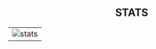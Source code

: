 
<h2 align="center">STATS</h2>

<p align="center">

| |
|:-:|
| ![stats][stats] |

</p>

<!-- <h2 align="center">Repo Card<h2> -->

<!-- | | |
|:--:|:--:| 
| ![discord_bots_repo][discord_bots_repo]|![discord_bots_lang][discord_bots_lang]|
| ![cpp_repo][cpp_repo]|![cpp_lang][cpp_lang] | -->

<!-- > dummy text v0.0.1 [@profime.me](https://#)
>  
> Write Less, Think More.

Please consider to sponsor me if you find my works useful, buy me a coffee for example:

OpenCollective:
  - https://#
  - https://#
  - https://#
  - https://#

## Sponsors

|1st|2nd|3rd|
|-|-|-|
| ![sponsors_1](https://#.svg) | ![sponsors_2](https://#.svg) | ![sponsors_3](https://#.svg) |

## Backers

[![Backers](https://raw.githubusercontent.com/1stG/static/master/sponsors.svg)](https://github.com/sponsors/dummy)

|1st|2nd|3rd|
|-|-|-|
| ![backer_1](https://#.svg) | ![backer_2](https://#.svg) | ![backer_3](https://#.svg) | -->



[stats]: https://github-readme-stats.vercel.app/api?username=hachimetsu&show_icons=true&cache_seconds=86400
[lang]: https://github-readme-stats.vercel.app/api/top-langs/?username=hachimetsu&layout=compact&langs_count=8

<!-- [discord_bots_repo]: https://github-readme-stats.vercel.app/api/pin/?username=hachimetsu&repo=discord-bots&cache_seconds=86400&theme=discord_old_blurple
[discord_bots_lang]: https://github-readme-stats.vercel.app/api/top-langs/?username=hachimetsu&hide=python&theme=discord_old_blurple


[cpp_repo]: https://github-readme-stats.vercel.app/api/pin/?username=hachimetsu&repo=cpp&cache_seconds=86400&theme=discord_old_blurple
[cpp_lang]: https://github-readme-stats.vercel.app/api/top-langs/?username=hachimetsu&hide=python,javascript,procfile&theme=discord_old_blurple -->

<!-- [![wakatime stats](https://github-readme-stats.vercel.app/api/wakatime?username=willianrod)](https://github.com/anuraghazra/github-readme-stats) -->

<!-- ![my_stats](https://github-readme-stats.vercel.app/api?username=hachimetsu&bg_color=30,aafe11,aa12ba&title_color=fff&text_color=fff) -->

<!-- ![Top Langs](https://github-readme-stats.vercel.app/api/top-langs/?username=hachimetsu&exclude_repo=discord-bots) -->

